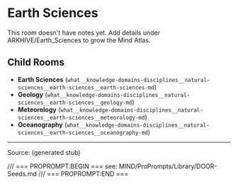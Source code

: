 # Earth Sciences

This room doesn't have notes yet. Add details under ARKHIVE/Earth_Sciences to grow the Mind Atlas.

## Child Rooms
- **Earth Sciences** (`what__knowledge-domains-disciplines__natural-sciences__earth-sciences__earth-sciences-md`)
- **Geology** (`what__knowledge-domains-disciplines__natural-sciences__earth-sciences__geology-md`)
- **Meteorology** (`what__knowledge-domains-disciplines__natural-sciences__earth-sciences__meteorology-md`)
- **Oceanography** (`what__knowledge-domains-disciplines__natural-sciences__earth-sciences__oceanography-md`)

---
Source: (generated stub)

/// === PROPROMPT:BEGIN ===
see: MIND/ProPrompts/Library/DOOR-Seeds.md
/// === PROPROMPT:END ===
